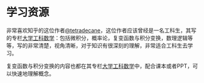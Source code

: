 # 学习资源
非常喜欢知乎的这位作者[@tetradecane](https://www.zhihu.com/people/tetradecane)，这位作者应该曾经是一名工科生，其写的专栏[大学工科数学](https://www.zhihu.com/column/c_1196023055833497600)：包括微积分，概率论，复变函数与积分变换，数理逻辑等等，写的非常清楚，视角清晰，对于知识有很深刻的理解，非常适合工科生去学习。

复变函数与积分变换的内容也都在其专栏[大学工科数学](https://www.zhihu.com/column/c_1196023055833497600)中，配合课本或者PPT，可以快速地理解概念。